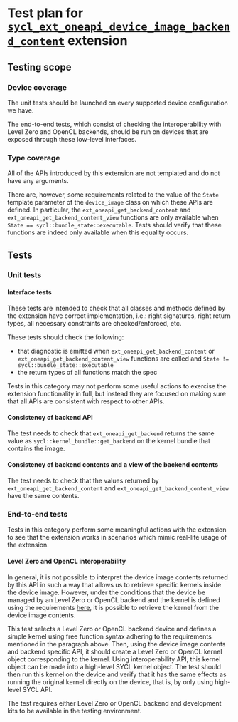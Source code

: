 # Test plan for [`sycl_ext_oneapi_device_image_backend_content`][spec-link] extension

## Testing scope

### Device coverage

The unit tests should be launched on every supported device configuration we have.

The end-to-end tests, which consist of checking the interoperability with Level Zero
and OpenCL backends, should be run on devices that are exposed through these 
low-level interfaces.

### Type coverage

All of the APIs introduced by this extension are not templated and do not have any
arguments. 

There are, however, some requirements related to the value of the 
`State` template parameter of the `device_image` class on which these 
APIs are defined. In particular, the `ext_oneapi_get_backend_content` 
and `ext_oneapi_get_backend_content_view` functions are only 
available when `State == sycl::bundle_state::executable`. 
Tests should verify that these functions are indeed only available when this equality occurs.

## Tests

### Unit tests

#### Interface tests

These tests are intended to check that all classes and methods defined by the
extension have correct implementation, i.e.: right signatures, right return
types, all necessary constraints are checked/enforced, etc.

These tests should check the following:

- that diagnostic is emitted when `ext_oneapi_get_backend_content` or
  `ext_oneapi_get_backend_content_view` functions are called and 
  `State != sycl::bundle_state::executable`
- the return types of all functions match the spec

Tests in this category may not perform some useful actions to exercise the
extension functionality in full, but instead they are focused on making sure
that all APIs are consistent with respect to other APIs.

#### Consistency of backend API

The test needs to check that `ext_oneapi_get_backend` returns the 
same value as `sycl::kernel_bundle::get_backend` on the kernel bundle
that contains the image.

#### Consistency of backend contents and a view of the backend contents

The test needs to check that the values returned by `ext_oneapi_get_backend_content` and
`ext_oneapi_get_backend_content_view` have the same contents.

### End-to-end tests

Tests in this category perform some meaningful actions with the extension to
see that the extension works in scenarios which mimic real-life usage of the
extension.

#### Level Zero and OpenCL interoperability

In general, it is not possible to interpret the device image contents returned by this API 
in such a way that allows us to retrieve specific kernels inside the device image.
However, under the conditions that the device be managed by an Level Zero or OpenCL backend and the 
kernel is defined using the requirements [here][ref-link], it is possible to retrieve the 
kernel from the device image contents.

This test selects a Level Zero or OpenCL backend device and defines a simple kernel using 
free function syntax adhering to the requirements mentioned in the paragraph above. 
Then, using the device image contents and backend specific API, 
it should create a Level Zero or OpenCL kernel object corresponding to the kernel. 
Using interoperability API, this kernel object can be made into a high-level SYCL kernel object.
The test should then run this kernel on the device and verify that it has the same effects as running 
the original kernel directly on the device, that is, by only using high-level SYCL API.

The test requires either Level Zero or OpenCL backend and development kits to be available
in the testing environment. 

[ref-link]: ../proposed/sycl_ext_oneapi_free_function_kernels.asciidoc#level-zero-and-opencl-compatibility
[spec-link]: https://github.com/intel/llvm/blob/sycl/sycl/doc/extensions/proposed/sycl_ext_oneapi_device_image_backend_content.asciidoc
